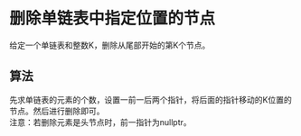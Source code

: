 # 删除单链表中指定位置的节点
给定一个单链表和整数K，删除从尾部开始的第K个节点。  

## 算法
先求单链表的元素的个数，设置一前一后两个指针，将后面的指针移动的K位置的节点。然后进行删除即可。  
注意：若删除元素是头节点时，前一指针为nullptr。  
